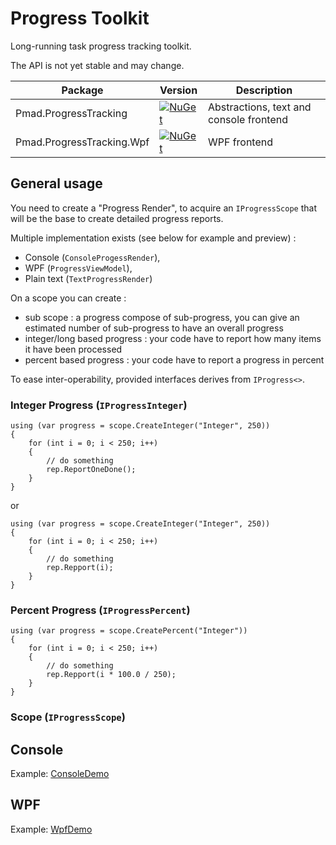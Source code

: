 # Progress Toolkit

Long-running task progress tracking toolkit.

The API is not yet stable and may change.

| Package   | Version  | Description |
| --------- | -------- | -------- |
| Pmad.ProgressTracking | [![NuGet](https://img.shields.io/nuget/v/Pmad.ProgressTracking?logo=nuget)](https://www.nuget.org/packages/Pmad.ProgressTracking/) | Abstractions, text and console frontend |
| Pmad.ProgressTracking.Wpf | [![NuGet](https://img.shields.io/nuget/v/Pmad.ProgressTracking.Wpf?logo=nuget)](https://www.nuget.org/packages/Pmad.ProgressTracking.Wpf/) | WPF frontend |


## General usage

You need to create a "Progress Render", to acquire an `IProgressScope` that will be the base to create detailed progress reports.

Multiple implementation exists (see below for example and preview) : 
 - Console (`ConsoleProgessRender`),
 - WPF (`ProgressViewModel`), 
 - Plain text (`TextProgressRender`)

On a scope you can create :
- sub scope : a progress compose of sub-progress, you can give an estimated number of sub-progress to have an overall progress
- integer/long based progress : your code have to report how many items it have been processed
- percent based progress : your code have to report a progress in percent

To ease inter-operability, provided interfaces derives from `IProgress<>`.

### Integer Progress (`IProgressInteger`)

```
using (var progress = scope.CreateInteger("Integer", 250))
{
    for (int i = 0; i < 250; i++)
    {
        // do something
        rep.ReportOneDone();
    }
}
```

or 

```
using (var progress = scope.CreateInteger("Integer", 250))
{
    for (int i = 0; i < 250; i++)
    {
        // do something
        rep.Repport(i);
    }
}
```

### Percent Progress (`IProgressPercent`)

```
using (var progress = scope.CreatePercent("Integer"))
{
    for (int i = 0; i < 250; i++)
    {
        // do something
        rep.Repport(i * 100.0 / 250);
    }
}
```

### Scope (`IProgressScope`)

## Console

Example: [ConsoleDemo](demo/ConsoleDemo/Program.cs)

## WPF

Example: [WpfDemo](demo/WpfDemo/MainWindow.xaml.cs)